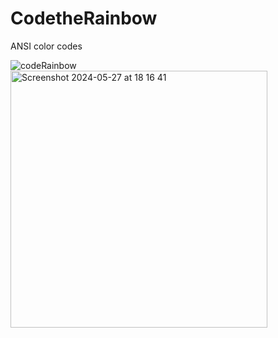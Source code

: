 # CodetheRainbow
ANSI color codes


![codeRainbow](https://github.com/Majo-es/CodetheRainbow/assets/43044338/45fcd2e2-41e1-47ca-b227-a54452d53b28)
<img width="411" alt="Screenshot 2024-05-27 at 18 16 41" src="https://github.com/Majo-es/CodetheRainbow/assets/43044338/2e0145ad-4357-40fe-867b-0cb57fa53326">
